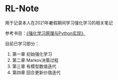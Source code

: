 # RL-Note
用于记录本人在2021年暑假期间学习强化学习的相关笔记

参考书目：[《强化学习原理与Python实现》](https://github.com/ZhiqingXiao/rl-book)

目前已学习部分：

1. 第一章 初始强化学习
2. 第二章 Markov决策过程
3. 第三章 有模型数值迭代
4. 第四章 回合更新价值迭代
